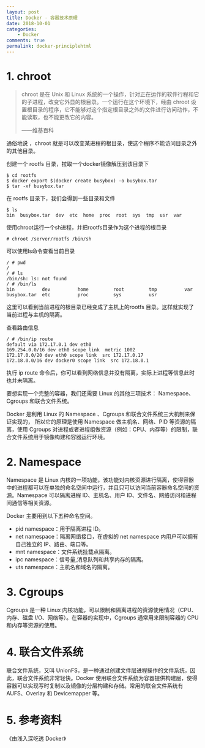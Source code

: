 ```yaml
---
layout: post
title: Docker - 容器技术原理
date: 2018-10-01
categories:
    - Docker
comments: true
permalink: docker-principlehtml
---
```


# 1. chroot

> chroot 是在 Unix 和 Linux 系统的一个操作，针对正在运作的软件行程和它的子进程，改变它外显的根目录。一个运行在这个环境下，经由 chroot 设置根目录的程序，它不能够对这个指定根目录之外的文件进行访问动作，不能读取，也不能更改它的内容。
>
> ——维基百科

通俗地说 ，chroot 就是可以改变某进程的根目录，使这个程序不能访问目录之外的其他目录。

创建一个 rootfs 目录，拉取一个docker镜像解压到该目录下

```
$ cd rootfs 
$ docker export $(docker create busybox) -o busybox.tar
$ tar -xf busybox.tar
```

在 rootfs 目录下，我们会得到一些目录和文件

```
$ ls
bin  busybox.tar  dev  etc  home  proc  root  sys  tmp  usr  var
```

使用chroot运行一个sh进程，并把rootfs目录作为这个进程的根目录

```
# chroot /server/rootfs /bin/sh
```

可以使用ls命令查看当前目录

```
/ # pwd
/
/ # ls
/bin/sh: ls: not found
/ # /bin/ls
bin          dev          home         root         tmp          var
busybox.tar  etc          proc         sys          usr
```

这里可以看到当前进程的根目录已经变成了主机上的rootfs 目录。这样就实现了当前进程与主机的隔离。

查看路由信息

```
/ # /bin/ip route
default via 172.17.0.1 dev eth0
169.254.0.0/16 dev eth0 scope link  metric 1002
172.17.0.0/20 dev eth0 scope link  src 172.17.0.17
172.18.0.0/16 dev docker0 scope link  src 172.18.0.1
```

执行 ip route 命令后，你可以看到网络信息并没有隔离，实际上进程等信息此时也并未隔离。

要想实现一个完整的容器，我们还需要 Linux 的其他三项技术： Namespace、Cgroups 和联合文件系统。

Docker 是利用 Linux 的 Namespace 、Cgroups 和联合文件系统三大机制来保证实现的， 所以它的原理是使用  Namespace 做主机名、网络、PID 等资源的隔离，使用 Cgroups  对进程或者进程组做资源（例如：CPU、内存等）的限制，联合文件系统用于镜像构建和容器运行环境。

# 2. Namespace

Namespace 是 Linux  内核的一项功能，该功能对内核资源进行隔离，使得容器中的进程都可以在单独的命名空间中运行，并且只可以访问当前容器命名空间的资源。Namespace 可以隔离进程 ID、主机名、用户 ID、文件名、网络访问和进程间通信等相关资源。

Docker 主要用到以下五种命名空间。

- pid namespace：用于隔离进程 ID。
- net namespace：隔离网络接口，在虚拟的 net namespace 内用户可以拥有自己独立的 IP、路由、端口等。
- mnt namespace：文件系统挂载点隔离。
- ipc namespace：信号量,消息队列和共享内存的隔离。
- uts namespace：主机名和域名的隔离。

# 3. Cgroups

Cgroups 是一种 Linux 内核功能，可以限制和隔离进程的资源使用情况（CPU、内存、磁盘 I/O、网络等）。在容器的实现中，Cgroups 通常用来限制容器的 CPU 和内存等资源的使用。

# 4. 联合文件系统

联合文件系统，又叫  UnionFS，是一种通过创建文件层进程操作的文件系统，因此，联合文件系统非常轻快。Docker  使用联合文件系统为容器提供构建层，使得容器可以实现写时复制以及镜像的分层构建和存储。常用的联合文件系统有 AUFS、Overlay 和  Devicemapper 等。

# 5. 参考资料

《由浅入深吃透 Docker》